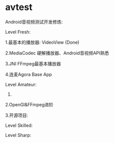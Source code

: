 # avtest
Android音视频测试开发修炼:

Level Fresh:

  1.最基本的播放器: VideoView (Done)
  
  2.MediaCodec 硬解播放器、Android音视频API熟悉
    
  3.JNI FFmpeg最基本播放器
  
  4.连麦Agora Base App
  

Level Amateur:

  1.
  
  2.OpenGl&FFmpeg进阶
  
  3.开源项目: 


Level Skilled:



Level Sharp:



